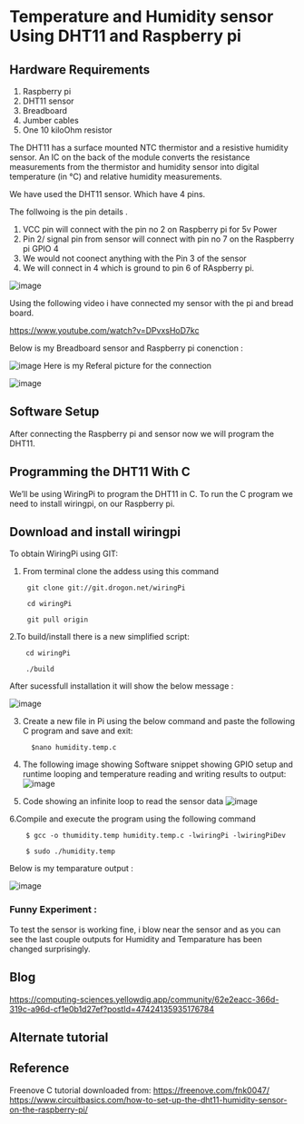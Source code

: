 # Temperature and Humidity sensor Using DHT11 and Raspberry pi 

## Hardware Requirements 

1. Raspberry pi 
2. DHT11 sensor 
3. Breadboard 
4. Jumber cables 
5. One 10 kiloOhm resistor 

The DHT11 has a surface mounted NTC thermistor and a resistive humidity sensor. An IC on the back of the module converts the resistance measurements from the thermistor and humidity sensor into digital temperature (in °C) and relative humidity measurements.

We have used the DHT11 sensor. Which have 4 pins. 

The follwoing is the pin details . 

1. VCC pin will connect  with the pin no 2 on Raspberry pi for 5v Power 
2. Pin 2/ signal pin from sensor will connect with pin no 7 on the Raspberry pi GPIO 4
3. We would not coonect anything with the Pin 3 of the sensor 
4. We will connect in 4 which is ground to pin 6 of RAspberry pi.

![image](https://github.com/tanjina907/VU_FALL22_IOT_CLASS/blob/0898d92619324389ab60d4f168804f7992567088/ANALOG_Device_Tutorials/Image/image5.png)

Using the following video i have connected my sensor with the pi and bread board.

https://www.youtube.com/watch?v=DPvxsHoD7kc
    
Below is my Breadboard sensor and Raspberry pi conenction :

![image](https://github.com/tanjina907/VU_FALL22_IOT_CLASS/blob/0898d92619324389ab60d4f168804f7992567088/ANALOG_Device_Tutorials/Image/image4.png)
Here is my Referal picture for the connection 

![image](https://github.com/tanjina907/VU_FALL22_IOT_CLASS/blob/0898d92619324389ab60d4f168804f7992567088/ANALOG_Device_Tutorials/Image/image6.png)


## Software Setup 
After connecting the Raspberry pi and sensor now we will program the DHT11.

## Programming the DHT11 With C
We’ll be using WiringPi to program the DHT11 in C. To run the C program we need to install wiringpi, on our Raspberry pi.

## Download and install wiringpi

To obtain WiringPi using GIT:
1. From terminal clone the addess using this command

        git clone git://git.drogon.net/wiringPi  
  
        cd wiringPi
  
        git pull origin
    
2.To build/install there is a new simplified script:

        cd wiringPi
      
        ./build
       
After sucessfull installation it will show the below message  :

![image](https://github.com/tanjina907/VU_FALL22_IOT_CLASS/blob/0898d92619324389ab60d4f168804f7992567088/ANALOG_Device_Tutorials/Image/image1.png)

3. Create a new file in Pi using the below command and paste the following  C program  and save and exit:

         $nano humidity.temp.c
  
4. The following image showing Software snippet showing GPIO setup and runtime looping and temperature reading and writing results to output:
![image](https://github.com/tanjina907/VU_FALL22_IOT_CLASS/blob/0898d92619324389ab60d4f168804f7992567088/ANALOG_Device_Tutorials/Image/image7.png)

5. Code showing an infinite loop to read the sensor data
![image](https://github.com/tanjina907/VU_FALL22_IOT_CLASS/blob/0898d92619324389ab60d4f168804f7992567088/ANALOG_Device_Tutorials/Image/image8.png)


6.Compile and execute the program using the following command

        $ gcc -o thumidity.temp humidity.temp.c -lwiringPi -lwiringPiDev
        
        $ sudo ./humidity.temp
        
Below is my temparature output :

![image](https://github.com/tanjina907/VU_FALL22_IOT_CLASS/blob/0898d92619324389ab60d4f168804f7992567088/ANALOG_Device_Tutorials/Image/image3.png)

### Funny Experiment :
To test the sensor is working fine, i blow near the sensor and as you can see the last couple outputs for Humidity and Temparature has been changed surprisingly. 

## Blog 
https://computing-sciences.yellowdig.app/community/62e2eacc-366d-319c-a96d-cf1e0b1d27ef?postId=47424135935176784
## Alternate tutorial 

## Reference 
Freenove C tutorial downloaded from: https://freenove.com/fnk0047/
https://www.circuitbasics.com/how-to-set-up-the-dht11-humidity-sensor-on-the-raspberry-pi/

  
